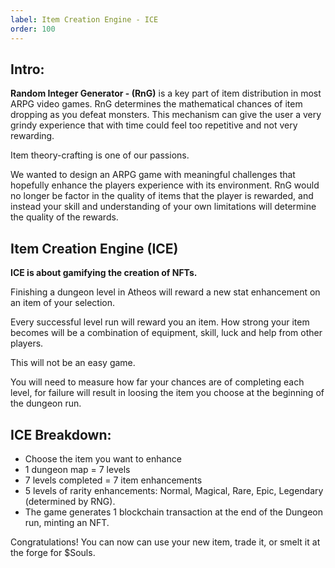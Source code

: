 ```yaml
---
label: Item Creation Engine - ICE
order: 100
---
```


## Intro:

**Random Integer Generator - (RnG)** is a key part of item distribution in most ARPG video games.  RnG determines the mathematical chances of item dropping as you defeat monsters.  This mechanism can give the user a very grindy experience that with time could feel too repetitive and not very rewarding.

Item theory-crafting is one of our passions.

We wanted to design an ARPG game with meaningful challenges that hopefully enhance the players experience with its environment. RnG would no longer be factor in the quality of items that the player is rewarded, and instead your skill and understanding of your own limitations will determine the quality of the rewards.


## Item Creation Engine (ICE)

**ICE is about gamifying the creation of NFTs.**

Finishing a dungeon level in Atheos will reward a new stat enhancement on an item of your selection.

Every successful level run will reward you an item. How strong your item becomes will be a combination of equipment, skill, luck and help from other players.

This will not be an easy game. 

You will need to measure how far your chances are of completing each level, for failure will result in loosing the item you choose at the beginning of the dungeon run.

## **ICE Breakdown:**

- Choose the item you want to enhance
- 1 dungeon map = 7 levels
- 7 levels completed = 7 item enhancements
- 5 levels of rarity enhancements: Normal, Magical, Rare, Epic, Legendary (determined by RNG).
- The game generates 1 blockchain transaction at the end of the Dungeon run, minting an NFT.

Congratulations! You can now can use your new item, trade it, or smelt it at the forge for $Souls.
